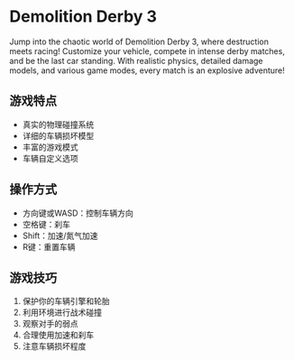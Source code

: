 # Demolition Derby 3

Jump into the chaotic world of Demolition Derby 3, where destruction meets racing! Customize your vehicle, compete in intense derby matches, and be the last car standing. With realistic physics, detailed damage models, and various game modes, every match is an explosive adventure!

## 游戏特点

- 真实的物理碰撞系统
- 详细的车辆损坏模型
- 丰富的游戏模式
- 车辆自定义选项

## 操作方式

- 方向键或WASD：控制车辆方向
- 空格键：刹车
- Shift：加速/氮气加速
- R键：重置车辆

## 游戏技巧

1. 保护你的车辆引擎和轮胎
2. 利用环境进行战术碰撞
3. 观察对手的弱点
4. 合理使用加速和刹车
5. 注意车辆损坏程度
